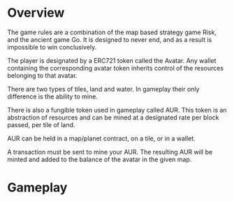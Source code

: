 # Overview


The game rules are a combination of the map based strategy game Risk, and the ancient game Go. It is designed to never end, and as a result is impossible to win conclusively.

The player is designated by a ERC721 token called the Avatar. Any wallet containing the corresponding avatar token inherits control of the resources belonging to that avatar. 

There are two types of tiles, land and water. In gameplay their only difference is the ability to mine. 

There is also a fungible token used in gameplay called AUR. This token is an abstraction of resources and can be mined at a designated rate per block passed, per tile of land. 


AUR can be held in a map/planet contract, on a tile, or in a wallet. 

A transaction must be sent to mine your AUR. The resulting AUR will be minted and added to the balance of the avatar in the given map. 


# Gameplay
